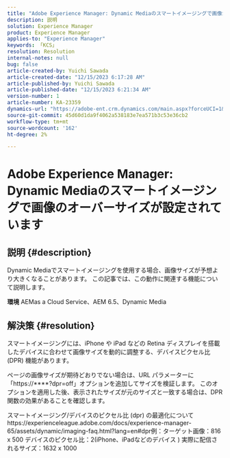 ```yaml
---
title: "Adobe Experience Manager: Dynamic Mediaのスマートイメージングで画像が大きくなりすぎる"
description: 説明
solution: Experience Manager
product: Experience Manager
applies-to: "Experience Manager"
keywords: 「KCS」
resolution: Resolution
internal-notes: null
bug: false
article-created-by: Yuichi Sawada
article-created-date: "12/15/2023 6:17:28 AM"
article-published-by: Yuichi Sawada
article-published-date: "12/15/2023 6:21:34 AM"
version-number: 1
article-number: KA-23359
dynamics-url: "https://adobe-ent.crm.dynamics.com/main.aspx?forceUCI=1&pagetype=entityrecord&etn=knowledgearticle&id=84407498-119b-ee11-be37-6045bd006239"
source-git-commit: 45d60d1da9f4062a538183e7ea571b3c53e36cb2
workflow-type: tm+mt
source-wordcount: '162'
ht-degree: 2%

---
```


# Adobe Experience Manager: Dynamic Mediaのスマートイメージングで画像のオーバーサイズが設定されています

## 説明 {#description}


Dynamic Mediaでスマートイメージングを使用する場合、画像サイズが予想より大きくなることがあります。
この記事では、この動作に関連する機能について説明します。

<b>環境</b>
AEMas a Cloud Service、AEM 6.5、Dynamic Media


## 解決策 {#resolution}


スマートイメージングには、iPhone や iPad などの Retina ディスプレイを搭載したデバイスに合わせて画像サイズを動的に調整する、デバイスピクセル比 (DPR) 機能があります。

ページの画像サイズが期待どおりでない場合は、URL パラメーターに「https://\*\*\*\*?dpr=off」オプションを追加してサイズを検証します。 このオプションを適用した後、表示されたサイズが元のサイズと一致する場合は、DPR 関数の効果があることを確認します。

スマートイメージング/デバイスのピクセル比 (dpr) の最適化についてhttps://experienceleague.adobe.com/docs/experience-manager-65/assets/dynamic/imaging-faq.html?lang=en#dpr例：ターゲット画像：816 x 500 デバイスのピクセル比：2(iPhone、iPadなどのデバイス ) 実際に配信されるサイズ：1632 x 1000
